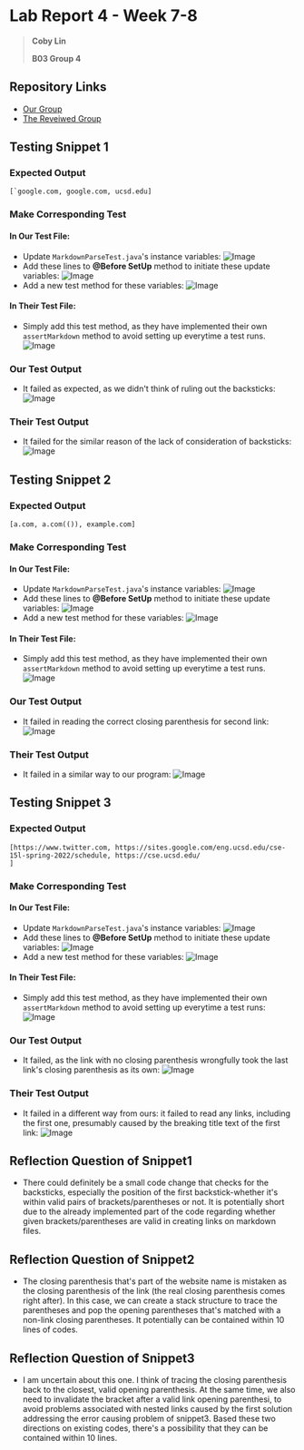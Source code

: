 # Lab Report 4 - Week 7-8
> **Coby Lin**
>
> **B03 Group 4**

## Repository Links
* [Our Group](https://github.com/ujik500/markdown-parser)
* [The Reveiwed Group](https://github.com/rmccrystal/markdown-parser)

## Testing Snippet 1
### Expected Output
```
[`google.com, google.com, ucsd.edu]
```
### Make Corresponding Test
#### In Our Test File:
* Update `MarkdownParseTest.java`'s instance variables:
![Image](Snippet1Test1.png)
* Add these lines to **@Before SetUp** method to initiate these update variables:
![Image](Snippet1Test2.png)
* Add a new test method for these variables:
![Image](Snippet1Test3.png)
#### In Their Test File:
* Simply add this test method, as they have implemented their own `assertMarkdown` method to avoid setting up everytime a test runs.
![Image](Snippet1Test4.png)
### Our Test Output
* It failed as expected, as we didn't think of ruling out the backsticks:
![Image](Snippet1Ours.png)
### Their Test Output
* It failed for the similar reason of the lack of consideration of backsticks:
![Image](Snippet1Theirs.png)

## Testing Snippet 2
### Expected Output
```
[a.com, a.com(()), example.com]
```
### Make Corresponding Test
#### In Our Test File:
* Update `MarkdownParseTest.java`'s instance variables:
![Image](Snippet2Test1.png)
* Add these lines to **@Before SetUp** method to initiate these update variables:
![Image](Snippet2Test2.png)
* Add a new test method for these variables:
![Image](Snippet2Test3.png)
#### In Their Test File:
* Simply add this test method, as they have implemented their own `assertMarkdown` method to avoid setting up everytime a test runs.
![Image](Snippet2Test4.png)
### Our Test Output
* It failed in reading the correct closing parenthesis for second link:
![Image](Snippet2Ours.png)
### Their Test Output
* It failed in a similar way to our program:
![Image](Snippet2Theirs.png)

## Testing Snippet 3
### Expected Output
```
[https://www.twitter.com, https://sites.google.com/eng.ucsd.edu/cse-15l-spring-2022/schedule, https://cse.ucsd.edu/
]
```
### Make Corresponding Test
#### In Our Test File:
* Update `MarkdownParseTest.java`'s instance variables:
![Image](Snippet3Test1.png)
* Add these lines to **@Before SetUp** method to initiate these update variables:
![Image](Snippet3Test2.png)
* Add a new test method for these variables:
![Image](Snippet3Test3.png)
#### In Their Test File:
* Simply add this test method, as they have implemented their own `assertMarkdown` method to avoid setting up everytime a test runs:
![Image](Snippet3Test4.png)
### Our Test Output
* It failed, as the link with no closing parenthesis wrongfully took the last link's closing parenthesis as its own:
![Image](Snippet3Ours.png)
### Their Test Output
* It failed in a different way from ours: it failed to read any links, including the first one, presumably caused by the breaking title text of the first link:
![Image](Snippet3Theirs.png)

## Reflection Question of **Snippet1**
* There could definitely be a small code change that checks for the backsticks, especially the position of the first backstick-whether it's within valid pairs of brackets/parentheses or not. It is potentially short due to the already implemented part of the code regarding whether given brackets/parentheses are valid in creating links on markdown files.
## Reflection Question of **Snippet2**
* The closing parenthesis that's part of the website name is mistaken as the closing parenthesis of the link (the real closing parenthesis comes right after). In this case, we can create a stack structure to trace the parentheses and pop the opening parentheses that's matched with a non-link closing parentheses. It potentially can be contained within 10 lines of codes.
## Reflection Question of **Snippet3**
* I am uncertain about this one. I think of tracing the closing parenthesis back to the closest, valid opening parenthesis. At the same time, we also need to invalidate the bracket after a valid link opening parenthesi, to avoid problems associated with nested links caused by the first solution addressing the error causing problem of snippet3. Based these two directions on existing codes, there's a possibility that they can be contained within 10 lines.
